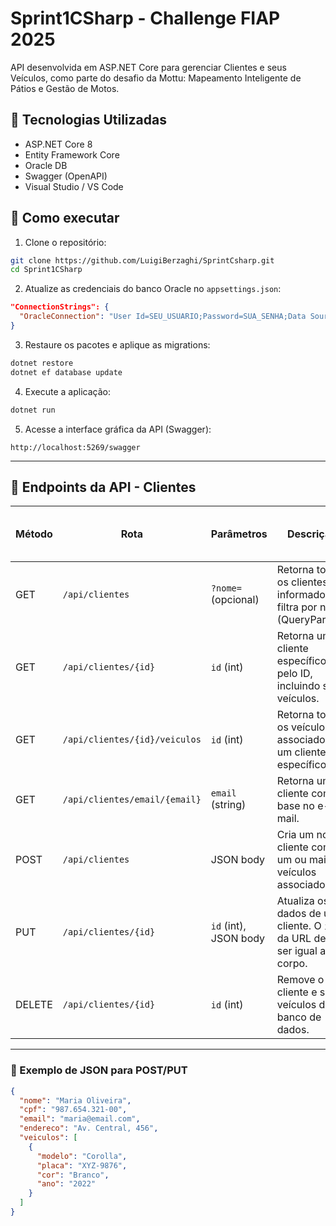 # Sprint1CSharp - Challenge FIAP 2025

API desenvolvida em ASP.NET Core para gerenciar Clientes e seus Veículos, como parte do desafio da Mottu: Mapeamento Inteligente de Pátios e Gestão de Motos.

## 📌 Tecnologias Utilizadas

* ASP.NET Core 8
* Entity Framework Core
* Oracle DB
* Swagger (OpenAPI)
* Visual Studio / VS Code

## 🚀 Como executar

1. Clone o repositório:

```bash
git clone https://github.com/LuigiBerzaghi/SprintCsharp.git
cd Sprint1CSharp
```

2. Atualize as credenciais do banco Oracle no `appsettings.json`:

```json
"ConnectionStrings": {
  "OracleConnection": "User Id=SEU_USUARIO;Password=SUA_SENHA;Data Source=oracle.fiap.com.br:1521/ORCL"
}
```

3. Restaure os pacotes e aplique as migrations:

```bash
dotnet restore
dotnet ef database update
```

4. Execute a aplicação:

```bash
dotnet run
```

5. Acesse a interface gráfica da API (Swagger):

```
http://localhost:5269/swagger
```

---

## 📌 Endpoints da API - Clientes

| Método | Rota                          | Parâmetros            | Descrição                                                                  | Exemplo de JSON Body |
| ------ | ----------------------------- | --------------------- | -------------------------------------------------------------------------- | -------------------- |
| GET    | `/api/clientes`               | `?nome=` (opcional)   | Retorna todos os clientes. Se informado, filtra por nome (QueryParam).     | —                    |
| GET    | `/api/clientes/{id}`          | `id` (int)            | Retorna um cliente específico pelo ID, incluindo seus veículos.            | —                    |
| GET    | `/api/clientes/{id}/veiculos` | `id` (int)            | Retorna todos os veículos associados a um cliente específico.              | —                    |
| GET    | `/api/clientes/email/{email}` | `email` (string)      | Retorna um cliente com base no e-mail.                                     | —                    |
| POST   | `/api/clientes`               | JSON body             | Cria um novo cliente com um ou mais veículos associados.                   | Ver abaixo           |
| PUT    | `/api/clientes/{id}`          | `id` (int), JSON body | Atualiza os dados de um cliente. O `id` da URL deve ser igual ao do corpo. | Ver abaixo           |
| DELETE | `/api/clientes/{id}`          | `id` (int)            | Remove o cliente e seus veículos do banco de dados.                        | —                    |

---

### 🧪 Exemplo de JSON para POST/PUT

```json
{
  "nome": "Maria Oliveira",
  "cpf": "987.654.321-00",
  "email": "maria@email.com",
  "endereco": "Av. Central, 456",
  "veiculos": [
    {
      "modelo": "Corolla",
      "placa": "XYZ-9876",
      "cor": "Branco",
      "ano": "2022"
    }
  ]
}
```
